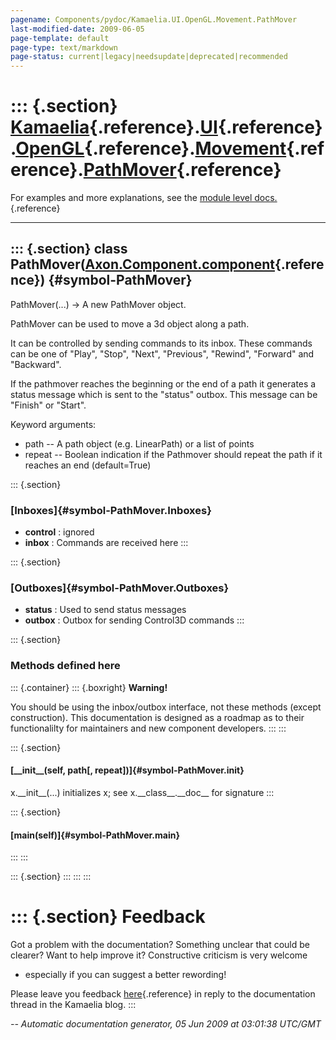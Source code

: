 ```yaml
---
pagename: Components/pydoc/Kamaelia.UI.OpenGL.Movement.PathMover
last-modified-date: 2009-06-05
page-template: default
page-type: text/markdown
page-status: current|legacy|needsupdate|deprecated|recommended
---
```

::: {.section}
[Kamaelia](/Components/pydoc/Kamaelia.html){.reference}.[UI](/Components/pydoc/Kamaelia.UI.html){.reference}.[OpenGL](/Components/pydoc/Kamaelia.UI.OpenGL.html){.reference}.[Movement](/Components/pydoc/Kamaelia.UI.OpenGL.Movement.html){.reference}.[PathMover](/Components/pydoc/Kamaelia.UI.OpenGL.Movement.PathMover.html){.reference}
=============================================================================================================================================================================================================================================================================================================================================

For examples and more explanations, see the [module level
docs.](/Components/pydoc/Kamaelia.UI.OpenGL.Movement.html){.reference}

------------------------------------------------------------------------

::: {.section}
class PathMover([Axon.Component.component](/Docs/Axon/Axon.Component.component.html){.reference}) {#symbol-PathMover}
-------------------------------------------------------------------------------------------------

PathMover(\...) -\> A new PathMover object.

PathMover can be used to move a 3d object along a path.

It can be controlled by sending commands to its inbox. These commands
can be one of \"Play\", \"Stop\", \"Next\", \"Previous\", \"Rewind\",
\"Forward\" and \"Backward\".

If the pathmover reaches the beginning or the end of a path it generates
a status message which is sent to the \"status\" outbox. This message
can be \"Finish\" or \"Start\".

Keyword arguments:

-   path \-- A path object (e.g. LinearPath) or a list of points
-   repeat \-- Boolean indication if the Pathmover should repeat the
    path if it reaches an end (default=True)

::: {.section}
### [Inboxes]{#symbol-PathMover.Inboxes}

-   **control** : ignored
-   **inbox** : Commands are received here
:::

::: {.section}
### [Outboxes]{#symbol-PathMover.Outboxes}

-   **status** : Used to send status messages
-   **outbox** : Outbox for sending Control3D commands
:::

::: {.section}
### Methods defined here

::: {.container}
::: {.boxright}
**Warning!**

You should be using the inbox/outbox interface, not these methods
(except construction). This documentation is designed as a roadmap as to
their functionalilty for maintainers and new component developers.
:::
:::

::: {.section}
#### [\_\_init\_\_(self, path\[, repeat\])]{#symbol-PathMover.__init__}

x.\_\_init\_\_(\...) initializes x; see x.\_\_class\_\_.\_\_doc\_\_ for
signature
:::

::: {.section}
#### [main(self)]{#symbol-PathMover.main}
:::
:::

::: {.section}
:::
:::
:::

::: {.section}
Feedback
========

Got a problem with the documentation? Something unclear that could be
clearer? Want to help improve it? Constructive criticism is very welcome
- especially if you can suggest a better rewording!

Please leave you feedback
[here](../../../cgi-bin/blog/blog.cgi?rm=viewpost&nodeid=1142023701){.reference}
in reply to the documentation thread in the Kamaelia blog.
:::

*\-- Automatic documentation generator, 05 Jun 2009 at 03:01:38 UTC/GMT*
